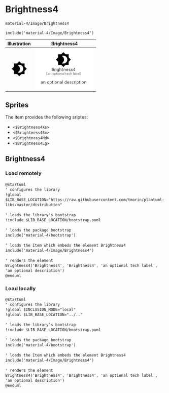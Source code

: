 # Brightness4


```text
material-4/Image/Brightness4
```

```text
include('material-4/Image/Brightness4')
```



| Illustration | Brightness4 |
| :---: | :---: |
| ![illustration for Illustration](../../material-4/Image/Brightness4.png) | ![illustration for Brightness4](../../material-4/Image/Brightness4.Local.png) |



## Sprites
The item provides the following sriptes:

- `<$Brightness4Xs>`
- `<$Brightness4Sm>`
- `<$Brightness4Md>`
- `<$Brightness4Lg>`





## Brightness4

### Load remotely
```plantuml
@startuml
' configures the library
!global $LIB_BASE_LOCATION="https://raw.githubusercontent.com/tmorin/plantuml-libs/master/distribution"

' loads the library's bootstrap
!include $LIB_BASE_LOCATION/bootstrap.puml

' loads the package bootstrap
include('material-4/bootstrap')

' loads the Item which embeds the element Brightness4
include('material-4/Image/Brightness4')

' renders the element
Brightness4('Brightness4', 'Brightness4', 'an optional tech label', 'an optional description')
@enduml
```

### Load locally
```plantuml
@startuml
' configures the library
!global $INCLUSION_MODE="local"
!global $LIB_BASE_LOCATION="../.."

' loads the library's bootstrap
!include $LIB_BASE_LOCATION/bootstrap.puml

' loads the package bootstrap
include('material-4/bootstrap')

' loads the Item which embeds the element Brightness4
include('material-4/Image/Brightness4')

' renders the element
Brightness4('Brightness4', 'Brightness4', 'an optional tech label', 'an optional description')
@enduml
```

